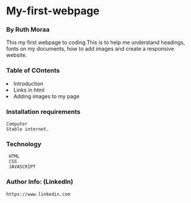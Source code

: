 # My-first-webpage
### By Ruth Moraa

 This my first webpage to coding.This is to help me understand headings, fonts on my documents, how to add images and create a responsive website.

### Table of COntents
  <li>Introduction</li>
  <li>Links in html</li>
  <li>Adding images to my page</li>
  
### Installation requirements
    Computer
    Stable internet.
### Technology
     HTML
     CSS
     JAVASCRIPT
### Author Info: (LinkedIn)
    https://www.linkedin.com
     
